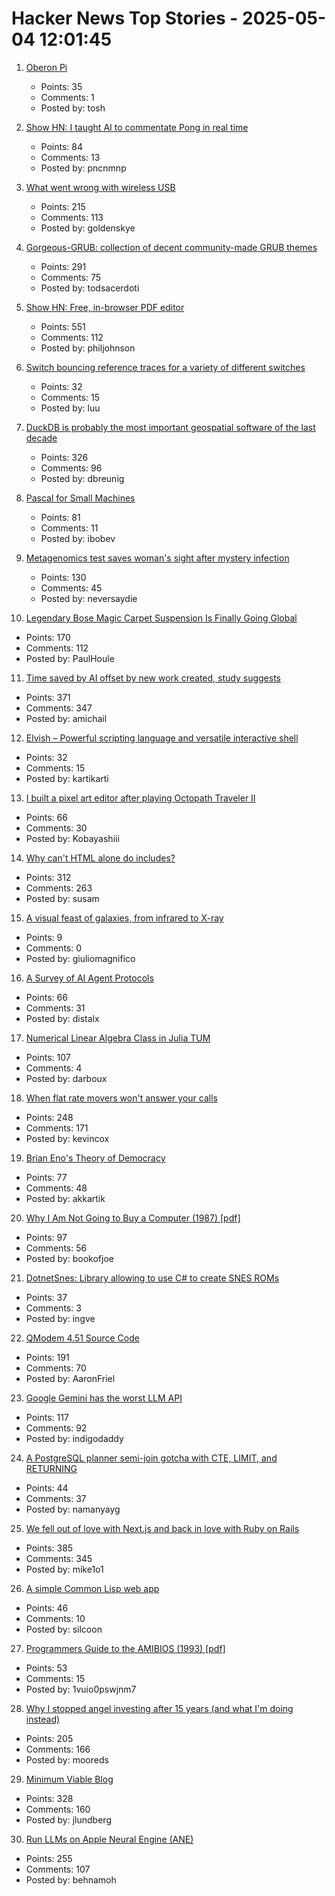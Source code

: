 # Hacker News Top Stories - 2025-05-04 12:01:45

1. [Oberon Pi](http://pascal.hansotten.com/niklaus-wirth/project-oberon/oberon-pi/)
   - Points: 35
   - Comments: 1
   - Posted by: tosh

2. [Show HN: I taught AI to commentate Pong in real time](https://github.com/pncnmnp/xpong)
   - Points: 84
   - Comments: 13
   - Posted by: pncnmnp

3. [What went wrong with wireless USB](http://oldvcr.blogspot.com/2025/05/what-went-wrong-with-wireless-usb.html)
   - Points: 215
   - Comments: 113
   - Posted by: goldenskye

4. [Gorgeous-GRUB: collection of decent community-made GRUB themes](https://github.com/Jacksaur/Gorgeous-GRUB)
   - Points: 291
   - Comments: 75
   - Posted by: todsacerdoti

5. [Show HN: Free, in-browser PDF editor](https://breezepdf.com)
   - Points: 551
   - Comments: 112
   - Posted by: philjohnson

6. [Switch bouncing reference traces for a variety of different switches](https://github.com/gsuberland/switch_bouncing)
   - Points: 32
   - Comments: 15
   - Posted by: luu

7. [DuckDB is probably the most important geospatial software of the last decade](https://www.dbreunig.com/2025/05/03/duckdb-is-the-most-impactful-geospatial-software-in-a-decade.html)
   - Points: 326
   - Comments: 96
   - Posted by: dbreunig

8. [Pascal for Small Machines](http://pascal.hansotten.com/)
   - Points: 81
   - Comments: 11
   - Posted by: ibobev

9. [Metagenomics test saves woman's sight after mystery infection](https://www.bbc.co.uk/news/articles/czx45vze0vyo)
   - Points: 130
   - Comments: 45
   - Posted by: neversaydie

10. [Legendary Bose Magic Carpet Suspension Is Finally Going Global](https://www.thedrive.com/news/legendary-bose-magic-carpet-suspension-is-finally-going-global)
   - Points: 170
   - Comments: 112
   - Posted by: PaulHoule

11. [Time saved by AI offset by new work created, study suggests](https://arstechnica.com/ai/2025/05/time-saved-by-ai-offset-by-new-work-created-study-suggests/)
   - Points: 371
   - Comments: 347
   - Posted by: amichail

12. [Elvish – Powerful scripting language and versatile interactive shell](https://github.com/elves/elvish)
   - Points: 32
   - Comments: 15
   - Posted by: kartikarti

13. [I built a pixel art editor after playing Octopath Traveler II](undefined)
   - Points: 66
   - Comments: 30
   - Posted by: Kobayashiii

14. [Why can't HTML alone do includes?](https://frontendmasters.com/blog/seeking-an-answer-why-cant-html-alone-do-includes/)
   - Points: 312
   - Comments: 263
   - Posted by: susam

15. [A visual feast of galaxies, from infrared to X-ray](https://www.esa.int/ESA_Multimedia/Images/2025/04/A_visual_feast_of_galaxies_from_infrared_to_X-ray)
   - Points: 9
   - Comments: 0
   - Posted by: giuliomagnifico

16. [A Survey of AI Agent Protocols](https://arxiv.org/abs/2504.16736)
   - Points: 66
   - Comments: 31
   - Posted by: distalx

17. [Numerical Linear Algebra Class in Julia TUM](https://venkovic.github.io/NLA-for-CS-and-IE.html)
   - Points: 107
   - Comments: 4
   - Posted by: darboux

18. [When flat rate movers won't answer your calls](https://aphyr.com/posts/381-when-flat-rate-movers-wont-answer-your-calls)
   - Points: 248
   - Comments: 171
   - Posted by: kevincox

19. [Brian Eno's Theory of Democracy](https://www.programmablemutter.com/p/brian-enos-theory-of-democracy)
   - Points: 77
   - Comments: 48
   - Posted by: akkartik

20. [Why I Am Not Going to Buy a Computer (1987) [pdf]](https://classes.matthewjbrown.net/teaching-files/philtech/berry-computer.pdf)
   - Points: 97
   - Comments: 56
   - Posted by: bookofjoe

21. [DotnetSnes: Library allowing to use C# to create SNES ROMs](https://github.com/KallDrexx/DotnetSnes)
   - Points: 37
   - Comments: 3
   - Posted by: ingve

22. [QModem 4.51 Source Code](https://github.com/AaronFriel/qmodem-4.51)
   - Points: 191
   - Comments: 70
   - Posted by: AaronFriel

23. [Google Gemini has the worst LLM API](https://venki.dev/notes/google-gemini-is-bad)
   - Points: 117
   - Comments: 92
   - Posted by: indigodaddy

24. [A PostgreSQL planner semi-join gotcha with CTE, LIMIT, and RETURNING](https://www.shayon.dev/post/2025/119/a-postgresql-planner-gotcha-with-ctes-delete-and-limit/)
   - Points: 44
   - Comments: 37
   - Posted by: namanyayg

25. [We fell out of love with Next.js and back in love with Ruby on Rails](https://hardcover.app/blog/part-1-how-we-fell-out-of-love-with-next-js-and-back-in-love-with-ruby-on-rails-inertia-js)
   - Points: 385
   - Comments: 345
   - Posted by: mike1o1

26. [A simple Common Lisp web app](https://www.scotto.me/blog/a-simple-common-lisp-web-app/)
   - Points: 46
   - Comments: 10
   - Posted by: silcoon

27. [Programmers Guide to the AMIBIOS (1993) [pdf]](http://bitsavers.org/pdf/americanMegatrends/Programmers_Guide_to_the_AMIBIOS_1993.pdf)
   - Points: 53
   - Comments: 15
   - Posted by: 1vuio0pswjnm7

28. [Why I stopped angel investing after 15 years (and what I'm doing instead)](https://halletecco.substack.com/p/why-i-stopped-angel-investing-after)
   - Points: 205
   - Comments: 166
   - Posted by: mooreds

29. [Minimum Viable Blog](https://ostwilkens.se/blog/setting-up-blog)
   - Points: 328
   - Comments: 160
   - Posted by: jlundberg

30. [Run LLMs on Apple Neural Engine (ANE)](https://github.com/Anemll/Anemll)
   - Points: 255
   - Comments: 107
   - Posted by: behnamoh

